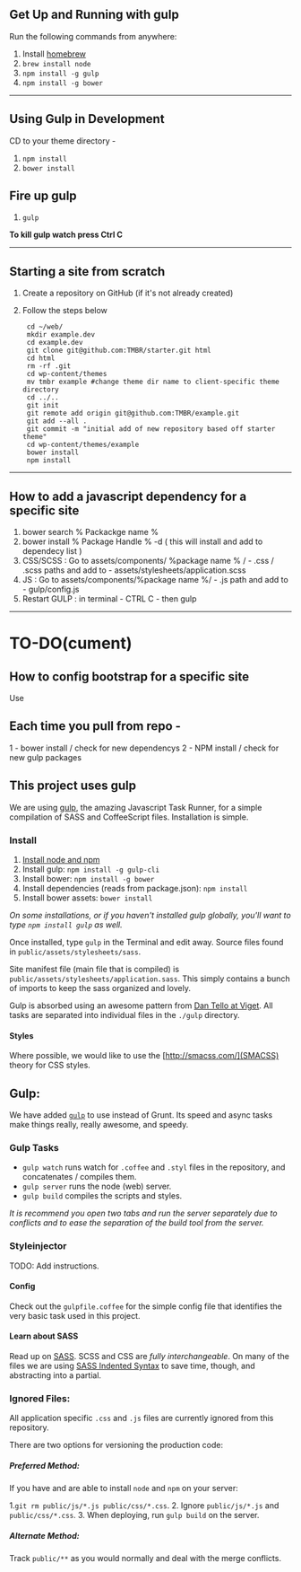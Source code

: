 ## Get Up and Running with gulp

Run the following commands from anywhere:

1. Install [homebrew](http://brew.sh/#install)
2. `brew install node`
3. `npm install -g gulp`
4. `npm install -g bower`

---

## Using Gulp in Development

CD to your theme directory -

1. `npm install`
2. `bower install`

## Fire up gulp

1. `gulp`

**To kill gulp watch press Ctrl C**

---

## Starting a site from scratch

1. Create a repository on GitHub (if it's not already created)
2. Follow the steps below

		cd ~/web/
		mkdir example.dev
		cd example.dev
		git clone git@github.com:TMBR/starter.git html
		cd html
		rm -rf .git
		cd wp-content/themes
		mv tmbr example #change theme dir name to client-specific theme directory
		cd ../..
		git init
		git remote add origin git@github.com:TMBR/example.git
		git add --all .
		git commit -m "initial add of new repository based off starter theme"
		cd wp-content/themes/example
		bower install
		npm install

---

## How to add a javascript dependency for a specific site

1. bower search % Packackge name %
2. bower install % Package Handle % -d  ( this will install and add to dependecy list )
3. CSS/SCSS : Go to assets/components/ %package name % / - .css / .scss paths and add to - assets/stylesheets/application.scss
4. JS : Go to assets/components/%package name %/  - .js path and add to - gulp/config.js
5. Restart GULP : in terminal -  CTRL C - then gulp

---


# TO-DO(cument)

## How to config bootstrap for a specific site

Use





## Each time you pull from repo -
1 - bower install / check for new dependencys
2 - NPM install / check for new gulp packages








## This project uses gulp

We are using [gulp](http://www.gulpjs.com), the amazing Javascript Task Runner, for a simple compilation of SASS and CoffeeScript files. Installation is simple.

### Install

1. [Install node and npm](https://gist.github.com/isaacs/579814)
1. Install gulp: `npm install -g gulp-cli`
1. Install bower: `npm install -g bower`
1. Install dependencies (reads from package.json): `npm install`
1. Install bower assets: `bower install`

_On some installations, or if you haven't installed gulp globally, you'll want to type `npm install gulp` as well._

Once installed, type `gulp` in the Terminal and edit away. Source files found in `public/assets/stylesheets/sass`.

Site manifest file (main file that is compiled) is `public/assets/stylesheets/application.sass`. This simply contains a bunch of imports to keep the sass organized and lovely.

Gulp is absorbed using an awesome pattern from [Dan Tello at Viget](http://viget.com/extend/gulp-browserify-starter-faq). All tasks are separated into individual files in the `./gulp` directory.

#### Styles

Where possible, we would like to use the [http://smacss.com/](SMACSS) theory for CSS styles.

## Gulp:

We have added [`gulp`](http://gulpjs.com) to use instead of Grunt. Its speed and async tasks make things really, really awesome, and speedy.

### Gulp Tasks

* `gulp watch` runs watch for `.coffee` and `.styl` files in the repository, and concatenates / compiles them.
* `gulp server` runs the node (web) server.
* `gulp build` compiles the scripts and styles.

_It is recommend you open two tabs and run the server separately due to conflicts and to ease the separation of the build tool from the server._

### Styleinjector

TODO: Add instructions.

#### Config

Check out the `gulpfile.coffee` for the simple config file that identifies the very basic task used in this project.

#### Learn about SASS

Read up on [SASS](http://sass-lang.com). SCSS and CSS are _fully interchangeable_. On many of the files we are using [SASS Indented Syntax](http://sass-lang.com/documentation/file.INDENTED_SYNTAX.html) to save time, though, and abstracting into a partial.

### Ignored Files:

All application specific `.css` and `.js` files are currently ignored from this repository.

There are two options for versioning the production code:

##### Preferred Method:

If you have and are able to install `node` and `npm` on your server:

1.`git rm public/js/*.js public/css/*.css`.
2. Ignore `public/js/*.js` and `public/css/*.css`.
3. When deploying, run `gulp build` on the server.

##### Alternate Method:

Track `public/**` as you would normally and deal with the merge conflicts.
